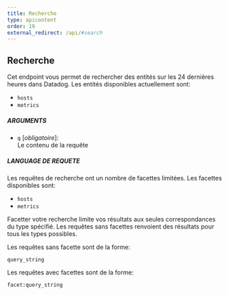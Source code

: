 ```yaml
---
title: Recherche
type: apicontent
order: 19
external_redirect: /api/#search
---
```

## Recherche
Cet endpoint vous permet de rechercher des entités sur les 24 dernières heures dans Datadog. Les entités disponibles actuellement sont:

* `hosts`
* `metrics`

##### ARGUMENTS
* `q` [*obligatoire*]:  
    Le contenu de la requête

##### LANGUAGE DE REQUETE

Les requêtes de recherche ont un nombre de facettes limitées. Les facettes disponibles sont:

* `hosts`
* `metrics`

Facetter votre recherche limite vos résultats aux seules correspondances du type spécifié. Les requêtes sans facettes renvoient des résultats pour tous les types possibles.

Les requêtes sans facette sont de la forme:

`query_string`

Les requêtes avec facettes sont de la forme:

`facet:query_string`